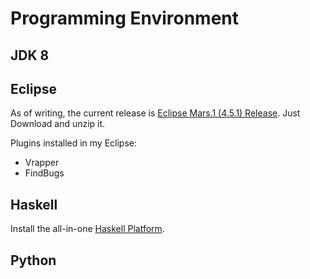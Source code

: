 # Programming Environment

## JDK 8

## Eclipse

As of writing, the current release is [Eclipse Mars.1 (4.5.1) Release](https://www.eclipse.org/downloads/?osType=linux).
Just Download and unzip it. 

Plugins installed in my Eclipse:
- Vrapper
- FindBugs

## Haskell

Install the all-in-one [Haskell Platform](https://www.haskell.org/platform/).

## Python
